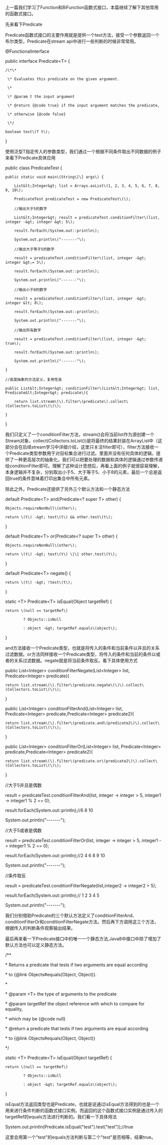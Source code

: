 上一篇我们学习了Function和BiFunction函数式接口，本篇继续了解下其他常用的函数式接口。

先来看下Predicate

Predicate函数式接口的主要作用就是提供一个test方法，接受一个参数返回一个布尔类型，Predicate在stream api中进行一些判断的时候非常常用。



@FunctionalInterface

public interface Predicate&lt;T&gt; {



    /\*\*

     \* Evaluates this predicate on the given argument.

     \*

     \* @param t the input argument

     \* @return {@code true} if the input argument matches the predicate,

     \* otherwise {@code false}

     \*/

    boolean test\(T t\);

}

使用泛型T指定传入的参数类型，我们通过一个根据不同条件取出不同数据的例子来看下Predicate具体应用



public class PredicateTest {

    public static void main\(String\[\] args\) {

        List&lt;Integer&gt; list = Arrays.asList\(1, 2, 3, 4, 5, 6, 7, 8, 9, 10\);

        PredicateTest predicateTest = new PredicateTest\(\);

        //输出大于5的数字

        List&lt;Integer&gt; result = predicateTest.conditionFilter\(list, integer -&gt; integer &gt; 5\);

        result.forEach\(System.out::println\);

        System.out.println\("-------"\);

        //输出大于等于5的数字

        result = predicateTest.conditionFilter\(list, integer -&gt; integer &gt;= 5\);

        result.forEach\(System.out::println\);

        System.out.println\("-------"\);

        //输出小于8的数字

        result = predicateTest.conditionFilter\(list, integer -&gt; integer &lt; 8\);

        result.forEach\(System.out::println\);

        System.out.println\("-------"\);

        //输出所有数字

        result = predicateTest.conditionFilter\(list, integer -&gt; true\);

        result.forEach\(System.out::println\);

        System.out.println\("-------"\);

    }

    //高度抽象的方法定义，复用性高

    public List&lt;Integer&gt; conditionFilter\(List&lt;Integer&gt; list, Predicate&lt;Integer&gt; predicate\){

        return list.stream\(\).filter\(predicate\).collect\(Collectors.toList\(\)\);

    }

}

我们只定义了一个conditionFilter方法，stream\(\)会将当前list作为源创建一个Stream对象，collect\(Collectors.toList\(\)\)是将最终的结果封装在ArrayList中（这部分会在后续stream学习中详细介绍，这里只关注filter即可），filter方法接收一个Predicate类型参数用于对目标集合进行过滤。里面并没有任何具体的逻辑，提供了一种更高层次的抽象化，我们可以把要处理的数据和具体的逻辑通过参数传递给conditionFilter即可。理解了这种设计思想后，再看上面的例子就很容易理解，本身逻辑并不复杂，分别取出小于5、大于等于5、小于8的元素，最后一个总是返回true的条件意味着打印出集合中所有元素。

除此之外，Predicate还提供了另外三个默认方法和一个静态方法



default Predicate&lt;T&gt; and\(Predicate&lt;? super T&gt; other\) {

    Objects.requireNonNull\(other\);

    return \(t\) -&gt; test\(t\) && other.test\(t\);

}



default Predicate&lt;T&gt; or\(Predicate&lt;? super T&gt; other\) {

    Objects.requireNonNull\(other\);

    return \(t\) -&gt; test\(t\) \|\| other.test\(t\);

}



default Predicate&lt;T&gt; negate\(\) {

    return \(t\) -&gt; !test\(t\);

}



static &lt;T&gt; Predicate&lt;T&gt; isEqual\(Object targetRef\) {

    return \(null == targetRef\)

            ? Objects::isNull

            : object -&gt; targetRef.equals\(object\);

}

and方法接收一个Predicate类型，也就是将传入的条件和当前条件以并且的关系过滤数据。or方法同样接收一个Predicate类型，将传入的条件和当前的条件以或者的关系过滤数据。negate就是将当前条件取反。看下具体使用方式



public List&lt;Integer&gt; conditionFilterNegate\(List&lt;Integer&gt; list, Predicate&lt;Integer&gt; predicate\){

    return list.stream\(\).filter\(predicate.negate\(\)\).collect\(Collectors.toList\(\)\);

}



public List&lt;Integer&gt; conditionFilterAnd\(List&lt;Integer&gt; list, Predicate&lt;Integer&gt; predicate,Predicate&lt;Integer&gt; predicate2\){

    return list.stream\(\).filter\(predicate.and\(predicate2\)\).collect\(Collectors.toList\(\)\);

}



public List&lt;Integer&gt; conditionFilterOr\(List&lt;Integer&gt; list, Predicate&lt;Integer&gt; predicate,Predicate&lt;Integer&gt; predicate2\){

    return list.stream\(\).filter\(predicate.or\(predicate2\)\).collect\(Collectors.toList\(\)\);

}



//大于5并且是偶数

result = predicateTest.conditionFilterAnd\(list, integer -&gt; integer &gt; 5, integer1 -&gt; integer1 % 2 == 0\);

result.forEach\(System.out::println\);//6 8 10

System.out.println\("-------"\);



//大于5或者是偶数

result = predicateTest.conditionFilterOr\(list, integer -&gt; integer &gt; 5, integer1 -&gt; integer1 % 2 == 0\);

result.forEach\(System.out::println\);//2 4 6 8 9 10

System.out.println\("-------"\);



//条件取反

result = predicateTest.conditionFilterNegate\(list,integer2 -&gt; integer2 &gt; 5\);

result.forEach\(System.out::println\);// 1 2 3 4 5

System.out.println\("-------"\);

我们分别借助Predicate的三个默认方法定义了conditionFilterAnd、conditionFilterOr和conditionFilterNegate方法。然后再下方调用这三个方法，根据传入的判断条件观察输出结果。



最后再来看一下Predicate接口中的唯一一个静态方法,Java8中接口中除了增加了默认方法也可以定义静态方法。



/\*\*

 \* Returns a predicate that tests if two arguments are equal according

 \* to {@link Objects\#equals\(Object, Object\)}.

 \*

 \* @param &lt;T&gt; the type of arguments to the predicate

 \* @param targetRef the object reference with which to compare for equality,

 \*               which may be {@code null}

 \* @return a predicate that tests if two arguments are equal according

 \* to {@link Objects\#equals\(Object, Object\)}

 \*/

static &lt;T&gt; Predicate&lt;T&gt; isEqual\(Object targetRef\) {

    return \(null == targetRef\)

            ? Objects::isNull

            : object -&gt; targetRef.equals\(object\);

}

isEqual方法返回类型也是Predicate，也就是说通过isEqual方法得到的也是一个用来进行条件判断的函数式接口实例。而返回的这个函数式接口实例是通过传入的targetRef的equals方法进行判断的。我们看一下具体用法



System.out.println\(Predicate.isEqual\("test"\).test\("test"\)\);//true

这里会用第一个"test"的equals方法判断与第二个"test"是否相等，结果true。

